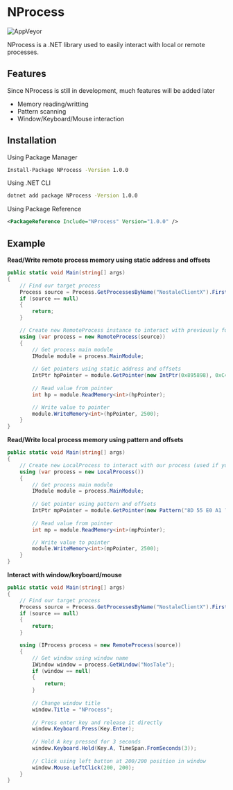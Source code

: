 # NProcess
![AppVeyor](https://img.shields.io/appveyor/build/Roxeez/NProcess)  

NProcess is a .NET library used to easily interact with local or remote processes.

## Features

Since NProcess is still in development, much features will be added later

* Memory reading/writting
* Pattern scanning
* Window/Keyboard/Mouse interaction

## Installation

Using Package Manager
```sh
Install-Package NProcess -Version 1.0.0
```

Using .NET CLI
```sh
dotnet add package NProcess -Version 1.0.0
```

Using Package Reference
```xml
<PackageReference Include="NProcess" Version="1.0.0" />
```

## Example
**Read/Write remote process memory using static address and offsets**
```csharp
public static void Main(string[] args)
{
    // Find our target process
    Process source = Process.GetProcessesByName("NostaleClientX").FirstOrDefault();
    if (source == null)
    {
        return;
    }

    // Create new RemoteProcess instance to interact with previously found process
    using (var process = new RemoteProcess(source))
    {
        // Get process main module
        IModule module = process.MainModule;
        
        // Get pointers using static address and offsets
        IntPtr hpPointer = module.GetPointer(new IntPtr(0x895898), 0xC4, 0x4C);
        
        // Read value from pointer
        int hp = module.ReadMemory<int>(hpPointer);

        // Write value to pointer
        module.WriteMemory<int>(hpPointer, 2500);
    }
}
```

**Read/Write local process memory using pattern and offsets**
```csharp
public static void Main(string[] args)
{
    // Create new LocalProcess to interact with our process (used if you dll is injected into process)
    using (var process = new LocalProcess())
    {
        // Get process main module
        IModule module = process.MainModule;
        
        // Get pointer using pattern and offsets
        IntPtr mpPointer = module.GetPointer(new Pattern("8D 55 E0 A1 ?? ?? ?? ?? 8B 00 8B 80", 4), 0xC8, 0x4C);
        
        // Read value from pointer
        int mp = module.ReadMemory<int>(mpPointer);

        // Write value to pointer
        module.WriteMemory<int>(mpPointer, 2500);
    }
}
```

**Interact with window/keyboard/mouse**
```csharp
public static void Main(string[] args)
{
    // Find our target process
    Process source = Process.GetProcessesByName("NostaleClientX").FirstOrDefault();
    if (source == null)
    {
        return;
    }

    using (IProcess process = new RemoteProcess(source))
    {
        // Get window using window name
        IWindow window = process.GetWindow("NosTale");
        if (window == null)
        {
            return;
        }
        
        // Change window title
        window.Title = "NProcess";
        
        // Press enter key and release it directly
        window.Keyboard.Press(Key.Enter);
        
        // Hold A key pressed for 3 seconds
        window.Keyboard.Hold(Key.A, TimeSpan.FromSeconds(3));
        
        // Click using left button at 200/200 position in window
        window.Mouse.LeftClick(200, 200);
    }
}
```
